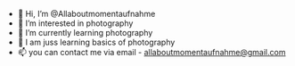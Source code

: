 - 👋 Hi, I’m @Allaboutmomentaufnahme
- 👀 I’m interested in photography
- 🌱 I’m currently learning photography
- 💞️ I am juss learning basics of photography
- 📫 you can contact me via email - allaboutmomentaufnahme@gmail.com

<!---
Allaboutmomentaufnahme/Allaboutmomentaufnahme is a ✨ special ✨ repository because its `README.md` (this file) appears on your GitHub profile.
You can click the Preview link to take a look at your changes.
--->
